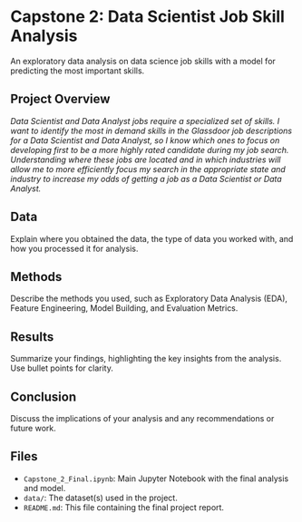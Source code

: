 # Capstone 2: Data Scientist Job Skill Analysis
An exploratory data analysis on data science job skills with a model for predicting the most important skills.

## Project Overview
_Data Scientist and Data Analyst jobs require a specialized set of skills. I want to identify the most in demand skills in the Glassdoor job descriptions for a Data Scientist and Data Analyst, so I know which ones  to focus on developing first to be a more highly rated candidate during my job search. Understanding where these jobs are located and in which industries will allow me to more efficiently focus my search in the appropriate state and industry to increase my odds of getting a job as a Data Scientist or Data Analyst._

## Data
Explain where you obtained the data, the type of data you worked with, and how you processed it for analysis.

## Methods
Describe the methods you used, such as Exploratory Data Analysis (EDA), Feature Engineering, Model Building, and Evaluation Metrics.

## Results
Summarize your findings, highlighting the key insights from the analysis. Use bullet points for clarity.

## Conclusion
Discuss the implications of your analysis and any recommendations or future work.

## Files
- `Capstone_2_Final.ipynb`: Main Jupyter Notebook with the final analysis and model.
- `data/`: The dataset(s) used in the project.
- `README.md`: This file containing the final project report.

